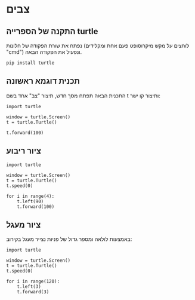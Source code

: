 # צבים

## התקנה של הספרייה turtle
נפתח את שורת הפקודה של חלונות (לוחצים על מקש מיקרוסופט פעם אחת ומקלידים "cmd") ונפעיל את הפקודה הבאה. 
```
pip install turtle
```

## תכנית דוגמא ראשונה
התכנית הבאה תפתח מסך חדש, תיצור "צב" אחד בשם t ותיצור קו ישר:

```
import turtle

window = turtle.Screen()
t = turtle.Turtle()

t.forward(100)
```
## ציור ריבוע
```
import turtle

window = turtle.Screen()
t = turtle.Turtle()
t.speed(0)

for i in range(4):
    t.left(90)
    t.forward(100)

```

## ציור מעגל
באמצעות לולאה ומספר גדול של פניות נצייר מעגל בקירוב:

```
import turtle

window = turtle.Screen()
t = turtle.Turtle()
t.speed(0)

for i in range(120):
    t.left(3)
    t.forward(3)

```


